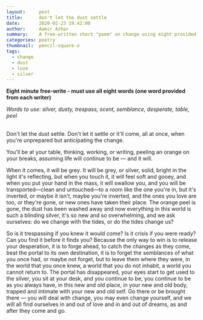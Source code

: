 ```yaml
---
layout:     post
title:      don't let the dust settle
date:       2020-02-23 19:42:00
author:     Aamir Azhar
summary:    A free-written short "poem" on change using eight provided words at a writing group meetup.
categories: poetry
thumbnail:  pencil-square-o
tags:
  - change
  - dust
  - love
  - silver
---
```

**Eight minute free-write - must use all eight words (one word provided from each writer)**

*Words to use: silver, dusty, trespass, scent, semblance, desperate, table, peel*

<br>
Don't let the dust settle. Don't let it settle or it'll come, all at once, when you're unprepared but anticipating the change.

You'll be at your table, thinking, working, or writing, peeling an orange on your breaks, assuming life will continue to be — and it will.

When it comes, it will be grey. It will be grey, or silver, solid, bright in the light it's reflecting, but when you touch it, it will feel soft and gooey, and when you put your hand in the mass, it will swallow you, and you will be transported—clean and untouched—to a room like the one you're in, but it's inverted, or maybe it isn't, maybe you're inverted, and the ones you love are too, or they're gone, or new ones have taken their place. The orange peel is gone, the dust has been washed away and now everything in this world is such a blinding silver, it's so new and so overwhelming, and we ask ourselves: do we change with the tides, or do the tides change us?

So is it trespassing if you knew it would come? Is it crisis if you were ready? Can you find it before it finds you? Because the only way to win is to release your desperation, it is to forge ahead, to catch the changes as they come, beat the portal to its own destination, it is to forget the semblances of what you once had, or maybe not forget, but to leave them where they were, in the world that you once knew, a world that you do not inhabit, a world you cannot return to. The portal has disappeared, your eyes start to get used to the silver, you sit at your desk, and you continue to be, you continue to be as you always have, in this new and old place, in your new and old body, trapped and intimate with your new and old self. Go there or be brought there — you will deal with change, you may even change yourself, and we will all find ourselves in and out of love and in and out of dreams, as and after they come and go.
